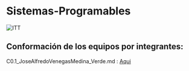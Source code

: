 # Sistemas-Programables

![ITT](https://www.tijuana.tecnm.mx/wp-content/themes/tecnm/images/logo_TECT.png)

## Conformación de los equipos por integrantes:
C0.1_JoseAlfredoVenegasMedina_Verde.md : [Aqui](https://github.com/Alfredopflc/Sistemas-Programables/blob/master/blog/C0.1_JoseAlfredoVenegasMedina_Verde.md)
